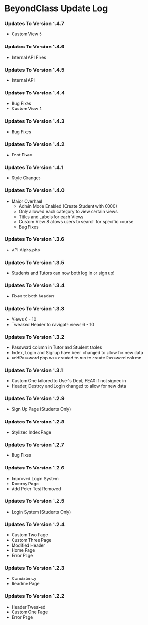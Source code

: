 # BeyondClass Update Log
### Updates To Version 1.4.7
* Custom View 5

### Updates To Version 1.4.6
* Internal API Fixes

### Updates To Version 1.4.5
* Internal API

### Updates To Version 1.4.4
* Bug Fixes
* Custom View 4

### Updates To Version 1.4.3
* Bug Fixes

### Updates To Version 1.4.2
* Font Fixes

### Updates To Version 1.4.1
* Style Changes

### Updates To Version 1.4.0
* Major Overhaul
	* Admin Mode Enabled (Create Student with 0000)
	* Only allowed each category to view certain views
	* Titles and Labels for each Views
	* Custom View 8 allows users to search for specific course
	* Bug Fixes

### Updates To Version 1.3.6
* API Alpha.php

### Updates To Version 1.3.5
* Students and Tutors can now both log in or sign up!

### Updates To Version 1.3.4
* Fixes to both headers

### Updates To Version 1.3.3
* Views 6 - 10
* Tweaked Header to navigate views 6 - 10

### Updates To Version 1.3.2
* Password column in Tutor and Student tables
* Index, Login and Signup have been changed to allow for new data
* addPassword.php was created to run to create Password column

### Updates To Version 1.3.1
* Custom One tailored to User's Dept, FEAS if not signed in
* Header, Destroy and Login changed to allow for new data

### Updates To Version 1.2.9
* Sign Up Page (Students Only)

### Updates To Version 1.2.8
* Stylized Index Page

### Updates To Version 1.2.7
* Bug Fixes

### Updates To Version 1.2.6
* Improved Login System
* Destroy Page
* Add Peter Test Removed

### Updates To Version 1.2.5
* Login System (Students Only)

### Updates To Version 1.2.4
* Custom Two Page
* Custom Three Page
* Modified Header
* Home Page
* Error Page

### Updates To Version 1.2.3
* Consistency
* Readme Page

### Updates To Version 1.2.2

* Header Tweaked
* Custom One Page
* Error Page